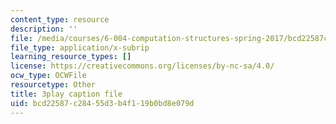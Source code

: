 ```yaml
---
content_type: resource
description: ''
file: /media/courses/6-004-computation-structures-spring-2017/bcd22587c28455d3b4f119b0bd8e079d_-RqKDpeILyU.vtt
file_type: application/x-subrip
learning_resource_types: []
license: https://creativecommons.org/licenses/by-nc-sa/4.0/
ocw_type: OCWFile
resourcetype: Other
title: 3play caption file
uid: bcd22587-c284-55d3-b4f1-19b0bd8e079d
---
```


